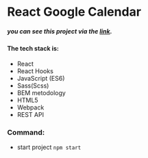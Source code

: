 # React Google Calendar

##### you can see this project via the [link](https://.netlify.app/).

#### The tech stack is:

- React
- React Hooks
- JavaScript (ES6)
- Sass(Scss)
- BEM metodology
- HTML5
- Webpack
- REST API

### Command:

- start project `npm start`
